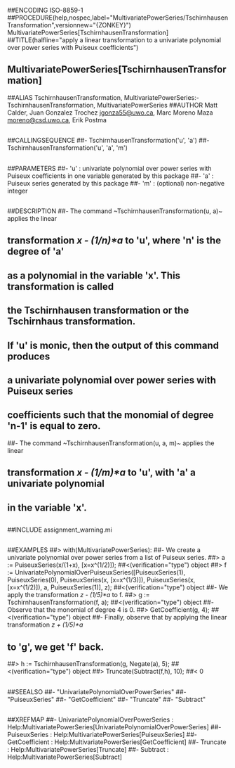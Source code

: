 ##ENCODING ISO-8859-1
##PROCEDURE(help,nospec,label="MultivariatePowerSeries/TschirnhausenTransformation",versionnew="{ZONKEY}") MultivariatePowerSeries[TschirnhausenTransformation]
##TITLE(halfline="apply a linear transformation to a univariate polynomial over power series with Puiseux coefficients")
##    MultivariatePowerSeries[TschirnhausenTransformation]
##ALIAS TschirnhausenTransformation, MultivariatePowerSeries:-TschirnhausenTransformation, MultivariatePowerSeries
##AUTHOR Matt Calder, Juan Gonzalez Trochez jgonza55@uwo.ca, Marc Moreno Maza moreno@csd.uwo.ca, Erik Postma
##
##CALLINGSEQUENCE
##- TschirnhausenTransformation('u', 'a')
##- TschirnhausenTransformation('u', 'a', 'm')
##
##PARAMETERS
##- 'u' : univariate polynomial over power series with Puiseux coefficients in one variable generated by this package
##- 'a' : Puiseux series generated by this package
##- 'm' : (optional) non-negative integer
##
##DESCRIPTION
##- The command ~TschirnhausenTransformation(u, a)~ applies the linear 
##	transformation _x - (1/n)*a_ to 'u', where 'n' is the degree of 'a'
##	as a polynomial in the variable 'x'. This transformation is called 
##	the Tschirnhausen transformation or the Tschirnhaus transformation.
##	If 'u' is monic, then the output of this command produces
##	a univariate polynomial over power series with Puiseux series 
##	coefficients such that the monomial of degree 'n-1' is equal to zero.
##- The command ~TschirnhausenTransformation(u, a, m)~ applies the linear 
##	transformation _x - (1/m)*a_ to 'u', with 'a' a univariate polynomial 
##	in the variable 'x'.
##
##INCLUDE assignment_warning.mi
##
##EXAMPLES
##> with(MultivariatePowerSeries):
##- We create a univariate polynomial over power series from a list of Puiseux series.
##> a := PuiseuxSeries(x/(1+x), [x=x^(1/2)]);
##<(verification="type") object
##> f := UnivariatePolynomialOverPuiseuxSeries([PuiseuxSeries(1), PuiseuxSeries(0), PuiseuxSeries(x, [x=x^(1/3)]), PuiseuxSeries(x, [x=x^(1/2)]), a, PuiseuxSeries(1)], z);
##<(verification="type") object
##- We apply the transformation _z - (1/5)*a_ to f.
##> g := TschirnhausenTransformation(f, a);
##<(verification="type") object
##- Observe that the monomial of degree 4 is 0.
##> GetCoefficient(g, 4);
##<(verification="type") object
##- Finally, observe that by applying the linear transformation _z + (1/5)*a_
##	to 'g', we get 'f' back.
##> h := TschirnhausenTransformation(g, Negate(a), 5);
##<(verification="type") object
##> Truncate(Subtract(f,h), 10);
##< 0
##
##SEEALSO
##- "UnivariatePolynomialOverPowerSeries"
##- "PuiseuxSeries"
##- "GetCoefficient"
##- "Truncate"
##- "Subtract"
##
##XREFMAP
##- UnivariatePolynomialOverPowerSeries : Help:MultivariatePowerSeries[UnivariatePolynomialOverPowerSeries]
##- PuiseuxSeries : Help:MultivariatePowerSeries[PuiseuxSeries]
##- GetCoefficient : Help:MultivariatePowerSeries[GetCoefficient]
##- Truncate : Help:MultivariatePowerSeries[Truncate]
##- Subtract : Help:MultivariatePowerSeries[Subtract]
